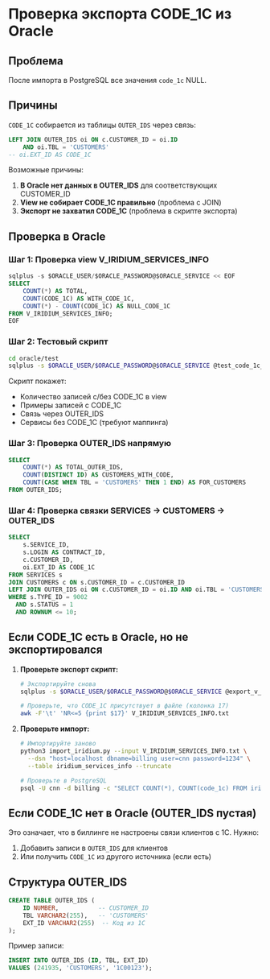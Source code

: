 # Проверка экспорта CODE_1C из Oracle

## Проблема
После импорта в PostgreSQL все значения `code_1c` NULL.

## Причины

`CODE_1C` собирается из таблицы `OUTER_IDS` через связь:
```sql
LEFT JOIN OUTER_IDS oi ON c.CUSTOMER_ID = oi.ID 
    AND oi.TBL = 'CUSTOMERS'
-- oi.EXT_ID AS CODE_1C
```

Возможные причины:
1. **В Oracle нет данных в OUTER_IDS** для соответствующих CUSTOMER_ID
2. **View не собирает CODE_1C правильно** (проблема с JOIN)
3. **Экспорт не захватил CODE_1C** (проблема в скрипте экспорта)

## Проверка в Oracle

### Шаг 1: Проверка view V_IRIDIUM_SERVICES_INFO
```sql
sqlplus -s $ORACLE_USER/$ORACLE_PASSWORD@$ORACLE_SERVICE << EOF
SELECT 
    COUNT(*) AS TOTAL,
    COUNT(CODE_1C) AS WITH_CODE_1C,
    COUNT(*) - COUNT(CODE_1C) AS NULL_CODE_1C
FROM V_IRIDIUM_SERVICES_INFO;
EOF
```

### Шаг 2: Тестовый скрипт
```bash
cd oracle/test
sqlplus -s $ORACLE_USER/$ORACLE_PASSWORD@$ORACLE_SERVICE @test_code_1c_export.sql
```

Скрипт покажет:
- Количество записей с/без CODE_1C в view
- Примеры записей с CODE_1C
- Связь через OUTER_IDS
- Сервисы без CODE_1C (требуют маппинга)

### Шаг 3: Проверка OUTER_IDS напрямую
```sql
SELECT 
    COUNT(*) AS TOTAL_OUTER_IDS,
    COUNT(DISTINCT ID) AS CUSTOMERS_WITH_CODE,
    COUNT(CASE WHEN TBL = 'CUSTOMERS' THEN 1 END) AS FOR_CUSTOMERS
FROM OUTER_IDS;
```

### Шаг 4: Проверка связки SERVICES -> CUSTOMERS -> OUTER_IDS
```sql
SELECT 
    s.SERVICE_ID,
    s.LOGIN AS CONTRACT_ID,
    c.CUSTOMER_ID,
    oi.EXT_ID AS CODE_1C
FROM SERVICES s
JOIN CUSTOMERS c ON s.CUSTOMER_ID = c.CUSTOMER_ID
LEFT JOIN OUTER_IDS oi ON c.CUSTOMER_ID = oi.ID AND oi.TBL = 'CUSTOMERS'
WHERE s.TYPE_ID = 9002
  AND s.STATUS = 1
  AND ROWNUM <= 10;
```

## Если CODE_1C есть в Oracle, но не экспортировался

1. **Проверьте экспорт скрипт:**
   ```bash
   # Экспортируйте снова
   sqlplus -s $ORACLE_USER/$ORACLE_PASSWORD@$ORACLE_SERVICE @export_v_iridium_services_info.sql
   
   # Проверьте, что CODE_1C присутствует в файле (колонка 17)
   awk -F'\t' 'NR<=5 {print $17}' V_IRIDIUM_SERVICES_INFO.txt
   ```

2. **Проверьте импорт:**
   ```bash
   # Импортируйте заново
   python3 import_iridium.py --input V_IRIDIUM_SERVICES_INFO.txt \
     --dsn "host=localhost dbname=billing user=cnn password=1234" \
     --table iridium_services_info --truncate
   
   # Проверьте в PostgreSQL
   psql -U cnn -d billing -c "SELECT COUNT(*), COUNT(code_1c) FROM iridium_services_info;"
   ```

## Если CODE_1C нет в Oracle (OUTER_IDS пустая)

Это означает, что в биллинге не настроены связи клиентов с 1С. Нужно:
1. Добавить записи в `OUTER_IDS` для клиентов
2. Или получить `CODE_1C` из другого источника (если есть)

## Структура OUTER_IDS

```sql
CREATE TABLE OUTER_IDS (
    ID NUMBER,           -- CUSTOMER_ID
    TBL VARCHAR2(255),   -- 'CUSTOMERS'
    EXT_ID VARCHAR2(255)  -- Код из 1С
);
```

Пример записи:
```sql
INSERT INTO OUTER_IDS (ID, TBL, EXT_ID) 
VALUES (241935, 'CUSTOMERS', '1C00123');
```

